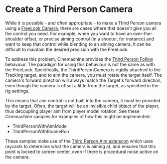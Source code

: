 # Create a Third Person Camera

While it is possible - and often appropriate - to make a Third Person camera using a [FreeLook Camera](FreeLookCameras.md), there are cases where that doesn't give you all the control you need.  For example, when you want to have an over-the-shoulder offset, or precise aiming control (in a shooter, for instance) and want to keep that control while blending to an aiming camera, it can be difficult to maintain the desired precision with the FreeLook.

To address this problem, Cinemachine provides the [Third Person Follow](CinemachineThirdPersonFollow.md) behaviour.  The paradigm for using this behaviour is not the same as with the FreeLook.  Specifically, the ThirdPersonCamera is rigidly attached to the Tracking target, and to aim the camera, you must rotate the target itself.  The camera's forward direction will always match the Target's forward direction, even though the camera is offset a little from the target, as specified in the rig settings.

This means that aim control is not built into the camera, it must be provided by the target.  Often, the target will be an invisible child object of the player, thus decoupling player aim from player model rotation.  See these Cinemachine samples for examples of how this might be implemented:

 - ThirdPersonWithAimMode
 - ThirdPersonWithRoadieRun

These samples make use of the [Third Person Aim extension](CinemachineThirdPersonAim.md) which uses raycasts to determine what the camera is aiming at, and ensures that this point is locked to screen center, even if there is procedural noise active on the camera.
